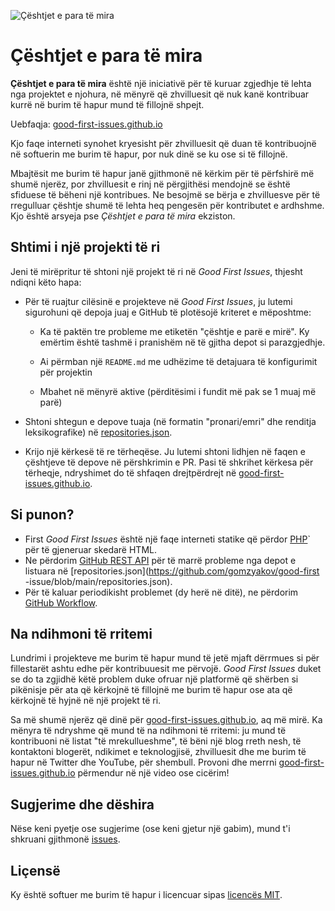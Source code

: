 ![Çështjet e para të mira](https://github.com/Krishna01work/good-first-issues.github.io/blob/f5ac4b7f8543913637057e166638f1735512434c/assets/github/social-preview.png)

# Çështjet e para të mira

**Çështjet e para të mira** është një iniciativë për të kuruar zgjedhje të lehta nga projektet e njohura, në mënyrë që zhvilluesit që nuk kanë kontribuar kurrë në burim të hapur mund të fillojnë shpejt.

Uebfaqja: [good-first-issues.github.io](https://good-first-issues.github.io)

Kjo faqe interneti synohet kryesisht për zhvilluesit që duan të kontribuojnë në softuerin me burim të hapur, por nuk dinë se ku ose si të fillojnë.

Mbajtësit me burim të hapur janë gjithmonë në kërkim për të përfshirë më shumë njerëz, por zhvilluesit e rinj në përgjithësi mendojnë se është sfiduese të bëheni një kontribues. Ne besojmë se bërja e zhvilluesve për të rregulluar çështje shumë të lehta heq pengesën për kontributet e ardhshme. Kjo është arsyeja pse *Çështjet e para të mira* ekziston.

## Shtimi i një projekti të ri

Jeni të mirëpritur të shtoni një projekt të ri në *Good First Issues*, thjesht ndiqni këto hapa:

- Për të ruajtur cilësinë e projekteve në *Good First Issues*, ju lutemi sigurohuni që depoja juaj e GitHub të plotësojë kriteret e mëposhtme:

     - Ka të paktën tre probleme me etiketën "çështje e parë e mirë". Ky emërtim është tashmë i pranishëm në të gjitha depot si parazgjedhje.

     - Ai përmban një `README.md` me udhëzime të detajuara të konfigurimit për projektin

     - Mbahet në mënyrë aktive (përditësimi i fundit më pak se 1 muaj më parë)

- Shtoni shtegun e depove tuaja (në formatin "pronari/emri" dhe renditja leksikografike) në [repositories.json](https://github.com/gomzyakov/good-first-issue/blob/main/repositories.json).

- Krijo një kërkesë të re tërheqëse. Ju lutemi shtoni lidhjen në faqen e çështjeve të depove në përshkrimin e PR. Pasi të shkrihet kërkesa për tërheqje, ndryshimet do të shfaqen drejtpërdrejt në [good-first-issues.github.io](https://good-first-issues.github.io).

## Si punon?

- First *Good First Issues* është një faqe interneti statike që përdor [PHP](https://www.php.net)` për të gjeneruar skedarë HTML.
- Ne përdorim [GitHub REST API](https://docs.github.com/en/rest) për të marrë probleme nga depot e listuara në [repositories.json](https://github.com/gomzyakov/good-first -issue/blob/main/repositories.json).
- Për të kaluar periodikisht problemet (dy herë në ditë), ne përdorim [GitHub Workflow](https://docs.github.com/en/actions/using-workflows).

## Na ndihmoni të rritemi

Lundrimi i projekteve me burim të hapur mund të jetë mjaft dërrmues si për fillestarët ashtu edhe për kontribuuesit me përvojë. *Good First Issues* duket se do ta zgjidhë këtë problem duke ofruar një platformë që shërben si pikënisje për ata që kërkojnë të fillojnë me burim të hapur ose ata që kërkojnë të hyjnë në një projekt të ri.

Sa më shumë njerëz që dinë për [good-first-issues.github.io](https://good-first-issues.github.io), aq më mirë. Ka mënyra të ndryshme që mund të na ndihmoni të rritemi: ju mund të kontribuoni në listat "të mrekullueshme", të bëni një blog rreth nesh, të kontaktoni blogerët, ndikimet e teknologjisë, zhvilluesit dhe me burim të hapur në Twitter dhe YouTube, për shembull. Provoni dhe merrni [good-first-issues.github.io](https://good-first-issues.github.io) përmendur në një video ose cicërim!

## Sugjerime dhe dëshira

Nëse keni pyetje ose sugjerime (ose keni gjetur një gabim), mund t'i shkruani gjithmonë [issues](https://github.com/good-first-issues/good-first-issues.github.io/issues).

## Liçensë

Ky është softuer me burim të hapur i licencuar sipas [licencës MIT](https://github.com/good-first-issues/good-first-issues.github.io/blob/main/LICENSE).